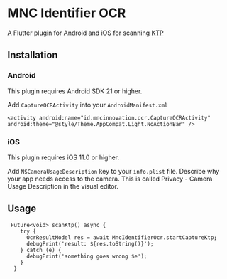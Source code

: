 # MNC Identifier OCR

A Flutter plugin for Android and iOS for scanning [KTP](https://en.wikipedia.org/wiki/Indonesian_identity_card)

## Installation
### Android

This plugin requires Android SDK 21 or higher.

Add `CaptureOCRActivity` into your `AndroidManifest.xml`

```
<activity android:name="id.mncinnovation.ocr.CaptureOCRActivity" android:theme="@style/Theme.AppCompat.Light.NoActionBar" />
```

### iOS

This plugin requires iOS 11.0 or higher.

Add `NSCameraUsageDescription` key to your `info.plist` file. Describe why your app needs access to the camera. This is called Privacy - Camera Usage Description in the visual editor.

## Usage

```
 Future<void> scanKtp() async {
    try {
      OcrResultModel res = await MncIdentifierOcr.startCaptureKtp;
      debugPrint('result: ${res.toString()}');
    } catch (e) {
      debugPrint('something goes wrong $e');
    }
  }
```


